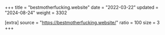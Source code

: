 +++
title = "bestmotherfucking.website"
date = "2022-03-22"
updated = "2024-08-24"
weight = 3302

[extra]
source = "https://bestmotherfucking.website/"
ratio = 100
size = 3
+++
